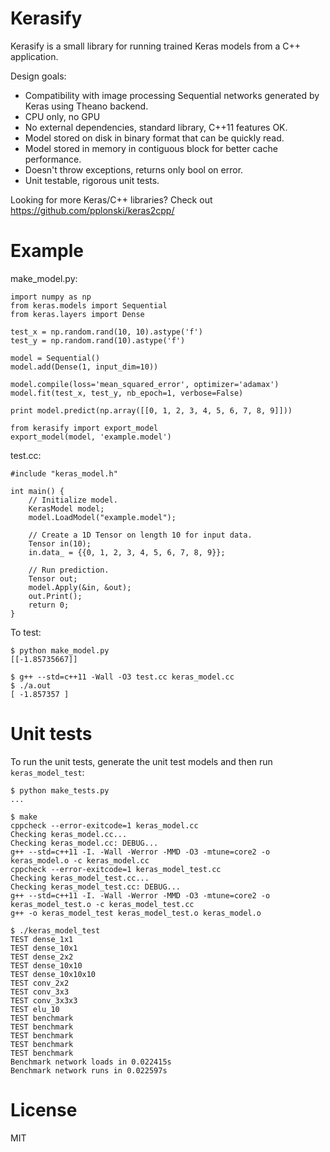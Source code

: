 # Kerasify

Kerasify is a small library for running trained Keras models from a C++ application. 

Design goals:

* Compatibility with image processing Sequential networks generated by Keras using Theano backend.
* CPU only, no GPU
* No external dependencies, standard library, C++11 features OK.
* Model stored on disk in binary format that can be quickly read.
* Model stored in memory in contiguous block for better cache performance.
* Doesn't throw exceptions, returns only bool on error.
* Unit testable, rigorous unit tests.

Looking for more Keras/C++ libraries? Check out https://github.com/pplonski/keras2cpp/

# Example

make_model.py:

```
import numpy as np
from keras.models import Sequential
from keras.layers import Dense

test_x = np.random.rand(10, 10).astype('f')
test_y = np.random.rand(10).astype('f')

model = Sequential()
model.add(Dense(1, input_dim=10))

model.compile(loss='mean_squared_error', optimizer='adamax')
model.fit(test_x, test_y, nb_epoch=1, verbose=False)

print model.predict(np.array([[0, 1, 2, 3, 4, 5, 6, 7, 8, 9]]))

from kerasify import export_model
export_model(model, 'example.model')
```

test.cc:

```
#include "keras_model.h"

int main() {
    // Initialize model.
    KerasModel model;
    model.LoadModel("example.model");

    // Create a 1D Tensor on length 10 for input data.
    Tensor in(10);
    in.data_ = {{0, 1, 2, 3, 4, 5, 6, 7, 8, 9}};

    // Run prediction.
    Tensor out;
    model.Apply(&in, &out);
    out.Print();
    return 0;
}
```

To test:

    $ python make_model.py
    [[-1.85735667]]

    $ g++ --std=c++11 -Wall -O3 test.cc keras_model.cc
    $ ./a.out 
    [ -1.857357 ]

# Unit tests

To run the unit tests, generate the unit test models and then run `keras_model_test`:

```
$ python make_tests.py
...

$ make
cppcheck --error-exitcode=1 keras_model.cc
Checking keras_model.cc...
Checking keras_model.cc: DEBUG...
g++ --std=c++11 -I. -Wall -Werror -MMD -O3 -mtune=core2 -o keras_model.o -c keras_model.cc
cppcheck --error-exitcode=1 keras_model_test.cc
Checking keras_model_test.cc...
Checking keras_model_test.cc: DEBUG...
g++ --std=c++11 -I. -Wall -Werror -MMD -O3 -mtune=core2 -o keras_model_test.o -c keras_model_test.cc
g++ -o keras_model_test keras_model_test.o keras_model.o

$ ./keras_model_test
TEST dense_1x1
TEST dense_10x1
TEST dense_2x2
TEST dense_10x10
TEST dense_10x10x10
TEST conv_2x2
TEST conv_3x3
TEST conv_3x3x3
TEST elu_10
TEST benchmark
TEST benchmark
TEST benchmark
TEST benchmark
TEST benchmark
Benchmark network loads in 0.022415s
Benchmark network runs in 0.022597s
```

# License

MIT 
